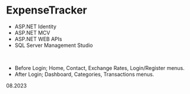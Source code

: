 # ExpenseTracker

<ul>
  <li>ASP.NET Identity</li>
<li>ASP.NET MCV</li>
<li>ASP.NET WEB APIs</li>
<li>SQL Server Management Studio</li>
</ul>

<br>

<ul>
  <li>Before Login; Home, Contact, Exchange Rates, Login/Register menus.</li> 
  <li>After Login; Dashboard, Categories, Transactions menus.</li>
</ul>

08.2023
